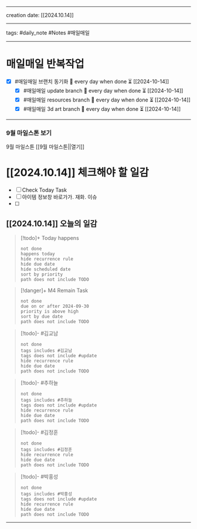 
-------

creation date: [[2024.10.14]] 

--------

tags: #daily_note  #Notes #매일매일

---  
# 매일매일 반복작업 
- [x] #매일매일 브랜치 동기화 🔁 every day when done ⏳ [[2024-10-14]] 
	- [x] #매일매일 update branch  🔁 every day when done ⏳ [[2024-10-14]]
	- [x] #매일매일 resources branch  🔁 every day when done ⏳ [[2024-10-14]]
	- [x] #매일매일 3d art branch  🔁 every day when done ⏳ [[2024-10-14]]

--------

### 9월 마일스톤 보기
 9월 마일스톤 [[9월 마일스톤||열기]]



# [[2024.10.14]]  체크해야 할 일감

- [ ] Check Today Task
- [ ] 아이템 정보창 바로가가. 재화. 이슈
- [ ] 



## [[2024.10.14]] 오늘의 일감

> [!todo]+ Today happens
> ```tasks
> not done
> happens today
> hide recurrence rule
> hide due date
> hide scheduled date
> sort by priority
> path does not include TODO
> ```

> [!danger]+ M4 Remain Task
> ```tasks
> not done
> due on or after 2024-09-30
> priority is above high
> sort by due date
> path does not include TODO
> ```

> [!todo]- #김교남 
> ```tasks
> not done
> tags includes #김교남    
> tags does not include #update
> hide recurrence rule
> hide due date
> path does not include TODO
> ```

> [!todo]- #추하늘  
> ```tasks
> not done
> tags includes #추하늘     
> tags does not include #update
> hide recurrence rule
> hide due date
> path does not include TODO
> ```

> [!todo]- #김정훈 
> ```tasks
> not done
> tags includes #김정훈    
> hide recurrence rule
> hide due date
> path does not include TODO
> ```

> [!todo]- #박홍성 
> ```tasks
> not done
> tags includes #박홍성    
> tags does not include #update
> hide recurrence rule
> hide due date
> path does not include TODO
> ```

****



